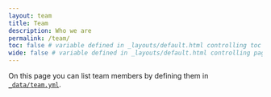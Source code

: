 ```yaml
---
layout: team
title: Team
description: Who we are
permalink: /team/
toc: false # variable defined in _layouts/default.html controlling toc appearance
wide: false # variable defined in _layouts/default.html controlling page width
---
```


On this page you can list team members by defining them in [`_data/team.yml`](https://raw.githubusercontent.com/peterdesmet/petridish/main/_data/team.yml).
